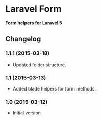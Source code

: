 # Laravel Form

**Form helpers for Laravel 5**

## Changelog

### 1.1.1 (2015-03-18)

- Updated folder structure.

### 1.1 (2015-03-13)

- Added blade helpers for form methods.

### 1.0 (2015-03-12)

- Initial version.